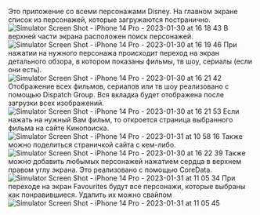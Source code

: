 Это приложение со всеми персонажами Disney. На главном экране список из персонажей, которые загружаются постранично.
![Simulator Screen Shot - iPhone 14 Pro - 2023-01-30 at 16 18 43](https://user-images.githubusercontent.com/94123749/215678693-9d98b896-4a94-41c9-b63a-d10c1bedf274.png)
В верхней части экрана расположен поиск персонажей.
![Simulator Screen Shot - iPhone 14 Pro - 2023-01-30 at 16 19 46](https://user-images.githubusercontent.com/94123749/215679044-1e0f7ead-664d-4373-bae0-37b8ec28c2c6.png)
При нажатии на нужного персонажа происходит переход на экран детального обзора, в котором показаны фильмы, тв шоу, сериалы (если они есть).
![Simulator Screen Shot - iPhone 14 Pro - 2023-01-30 at 16 21 42](https://user-images.githubusercontent.com/94123749/215679152-89260994-acd6-48e6-802b-b5c92157dde3.png)
Отображение всех фильмов, сериалов или тв шоу реализовано с помощью Dispatch Group. Вся вкладка будет отображена после загрузки всех изображений.
![Simulator Screen Shot - iPhone 14 Pro - 2023-01-30 at 16 21 53](https://user-images.githubusercontent.com/94123749/215679179-fcc6fb0c-4905-4423-9e14-4f37a5687bf9.png)
Если нажать на нужный Вам фильм, то откроется страница выбранного фильма на сайте Кинопоиска.
![Simulator Screen Shot - iPhone 14 Pro - 2023-01-31 at 10 58 16](https://user-images.githubusercontent.com/94123749/215679224-071bdb96-0467-4982-8f3a-cb3620ead440.png)
Также можно поделиться страничкой сайта с кем-либо.
![Simulator Screen Shot - iPhone 14 Pro - 2023-01-30 at 16 22 39](https://user-images.githubusercontent.com/94123749/215679324-a784679a-e96f-49ea-ac3e-af320ca0c32f.png)
Также можно добавить любымых персонажей нажатием сердца в верхнем правом углу экрана. Это реализовано с помощью CoreData.
![Simulator Screen Shot - iPhone 14 Pro - 2023-01-31 at 11 05 34](https://user-images.githubusercontent.com/94123749/215679688-4de8ab97-de54-425e-a61f-9372e4626715.png)
При переходе на экран Favourites будут все персонажи, которые выбраны как понравившиеся. Удалить их можно свайпом
![Simulator Screen Shot - iPhone 14 Pro - 2023-01-31 at 11 05 45](https://user-images.githubusercontent.com/94123749/215679672-11ce55a7-e3da-47d9-84f1-4288ddbf58d0.png)

